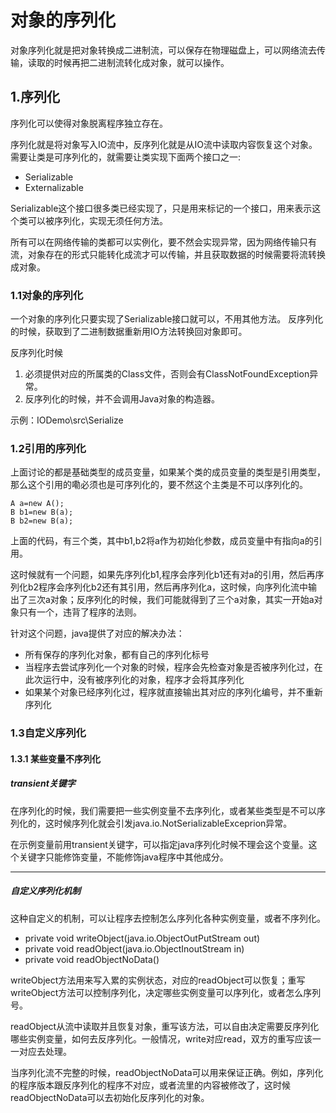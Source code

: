 # 对象的序列化
对象序列化就是把对象转换成二进制流，可以保存在物理磁盘上，可以网络流去传输，读取的时候再把二进制流转化成对象，就可以操作。

## 1.序列化
序列化可以使得对象脱离程序独立存在。

序列化就是将对象写入IO流中，反序列化就是从IO流中读取内容恢复这个对象。
需要让类是可序列化的，就需要让类实现下面两个接口之一:
- Serializable
- Externalizable

Serializable这个接口很多类已经实现了，只是用来标记的一个接口，用来表示这个类可以被序列化，实现无须任何方法。

所有可以在网络传输的类都可以实例化，要不然会实现异常，因为网络传输只有流，对象存在的形式只能转化成流才可以传输，并且获取数据的时候需要将流转换成对象。

### 1.1对象的序列化
一个对象的序列化只要实现了Serializable接口就可以，不用其他方法。
反序列化的时候，获取到了二进制数据重新用IO方法转换回对象即可。

反序列化时候
1. 必须提供对应的所属类的Class文件，否则会有ClassNotFoundException异常。
2. 反序列化的时候，并不会调用Java对象的构造器。

示例：IODemo\src\Serialize

### 1.2引用的序列化
上面讨论的都是基础类型的成员变量，如果某个类的成员变量的类型是引用类型，那么这个引用的嘞必须也是可序列化的，要不然这个主类是不可以序列化的。

```
A a=new A();
B b1=new B(a);
B b2=new B(a);
```
上面的代码，有三个类，其中b1,b2将a作为初始化参数，成员变量中有指向a的引用。

这时候就有一个问题，如果先序列化b1,程序会序列化b1还有对a的引用，然后再序列化b2程序会序列化b2还有其引用，然后再序列化a，这时候，向序列化流中输出了三次a对象；反序列化的时候，我们可能就得到了三个a对象，其实一开始a对象只有一个，违背了程序的法则。

针对这个问题，java提供了对应的解决办法：
- 所有保存的序列化对象，都有自己的序列化标号
- 当程序去尝试序列化一个对象的时候，程序会先检查对象是否被序列化过，在此次运行中，没有被序列化的对象，程序才会将其序列化
- 如果某个对象已经序列化过，程序就直接输出其对应的序列化编号，并不重新序列化

### 1.3自定义序列化

#### 1.3.1 某些变量不序列化

##### transient关键字
在序列化的时候，我们需要把一些实例变量不去序列化，或者某些类型是不可以序列化的，这时候序列化就会引发java.io.NotSerializableExceprion异常。

在示例变量前用transient关键字，可以指定java序列化时候不理会这个变量。这个关键字只能修饰变量，不能修饰java程序中其他成分。

---

##### 自定义序列化机制

这种自定义的机制，可以让程序去控制怎么序列化各种实例变量，或者不序列化。
- private void writeObject(java.io.ObjectOutPutStream out)
- private void readObject(java.io.ObjectInoutStream in)
- private void readObjectNoData()

writeObject方法用来写入累的实例状态，对应的readObject可以恢复；重写writeObject方法可以控制序列化，决定哪些实例变量可以序列化，或者怎么序列号。

readObject从流中读取并且恢复对象，重写该方法，可以自由决定需要反序列化哪些实例变量，如何去反序列化。一般情况，write对应read，双方的重写应该一一对应去处理。

当序列化流不完整的时候，readObjectNoData可以用来保证正确。例如，序列化的程序版本跟反序列化的程序不对应，或者流里的内容被修改了，这时候readObjectNoData可以去初始化反序列化的对象。
